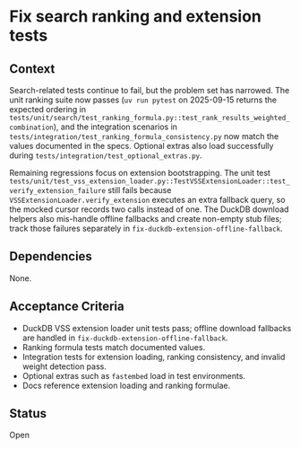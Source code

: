 # Fix search ranking and extension tests

## Context
Search-related tests continue to fail, but the problem set has narrowed. The
unit ranking suite now passes (`uv run pytest` on 2025-09-15 returns the
expected ordering in
`tests/unit/search/test_ranking_formula.py::test_rank_results_weighted_combination`),
and the integration scenarios in
`tests/integration/test_ranking_formula_consistency.py` now match the values
documented in the specs. Optional extras also load successfully during
`tests/integration/test_optional_extras.py`.

Remaining regressions focus on extension bootstrapping. The unit test
`tests/unit/test_vss_extension_loader.py::TestVSSExtensionLoader::test_verify_extension_failure`
still fails because `VSSExtensionLoader.verify_extension` executes an extra
fallback query, so the mocked cursor records two calls instead of one. The
DuckDB download helpers also mis-handle offline fallbacks and create
non-empty stub files; track those failures separately in
`fix-duckdb-extension-offline-fallback`.

## Dependencies
None.

## Acceptance Criteria
- DuckDB VSS extension loader unit tests pass; offline download fallbacks are
  handled in `fix-duckdb-extension-offline-fallback`.
- Ranking formula tests match documented values.
- Integration tests for extension loading, ranking consistency, and invalid
  weight detection pass.
- Optional extras such as `fastembed` load in test environments.
- Docs reference extension loading and ranking formulae.

## Status
Open
